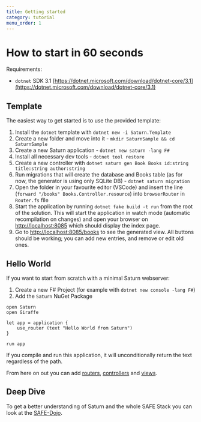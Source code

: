 ```yaml
---
title: Getting started
category: tutorial
menu_order: 1
---
```


# How to start in 60 seconds

Requirements:

* `dotnet` SDK 3.1 [https://dotnet.microsoft.com/download/dotnet-core/3.1](https://dotnet.microsoft.com/download/dotnet-core/3.1)

## Template

The easiest way to get started is to use the provided template:

1. Install the `dotnet` template with `dotnet new -i Saturn.Template`
2. Create a new folder and move into it - `mkdir SaturnSample && cd SaturnSample`
3. Create a new Saturn application - `dotnet new saturn -lang F#`
4. Install all necessary dev tools - `dotnet tool restore`
6. Create a new controller with `dotnet saturn gen Book Books id:string title:string author:string`
7. Run migrations that will create the database and Books table (as for now, the generator is using only SQLite DB) - `dotnet saturn migration`
8. Open the folder in your favourite editor (VSCode) and insert the line (`forward "/books" Books.Controller.resource`) into `browserRouter` in `Router.fs` file
9. Start the application by running `dotnet fake build -t run` from the root of the solution. This will start the application in watch mode (automatic recompilation on changes) and open your browser on [http://localhost:8085](http://localhost:8085) which should display the index page.
10. Go to [http://localhost:8085/books](http://localhost:8085/books) to see the generated view. All buttons should be working; you can add new entries, and remove or edit old ones.


## Hello World

If you want to start from scratch with a minimal Saturn webserver:

1. Create a new F# Project (for example with `dotnet new console -lang F#`)
2. Add the `Saturn` NuGet Package

```f#
open Saturn
open Giraffe

let app = application {
    use_router (text "Hello World from Saturn")
}

run app
```

If you compile and run this application, it will unconditionally return the text regardless of the path.

From here on out you can add [routers](../explanations/routing.md), [controllers](../explanations/controller.md) and [views](../explanations/view.md).

## Deep Dive

To get a better understanding of Saturn and the whole SAFE Stack you can look at the [SAFE-Dojo](https://github.com/CompositionalIT/SAFE-Dojo).

